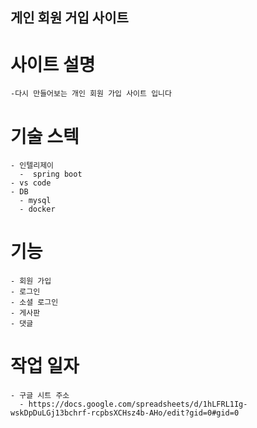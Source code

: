 ## 게인 회원 거입 사이트 
  # 사이트 설명 
    -다시 만들어보는 개인 회원 가입 사이트 입니다
  # 기술 스텍 
    - 인텔리제이 
      -  spring boot 
    - vs code 
    - DB 
      - mysql 
      - docker
  # 기능 
    - 회원 가입 
    - 로그인 
    - 소셜 로그인 
    - 게사판 
    - 댓글
  # 작업 일자 
    - 구글 시트 주소 
      - https://docs.google.com/spreadsheets/d/1hLFRL1Ig-wskDpDuLGj13bchrf-rcpbsXCHsz4b-AHo/edit?gid=0#gid=0
